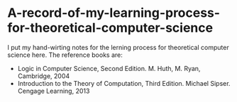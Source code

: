 # A-record-of-my-learning-process-for-theoretical-computer-science
I put my hand-wirting notes for the lerning process for theoretical computer science here.
The reference books are:

* Logic in Computer Science, Second Edition. M. Huth, M. Ryan, Cambridge, 2004
* Introduction to the Theory of Computation, Third Edition. Michael  Sipser. Cengage Learning, 2013

